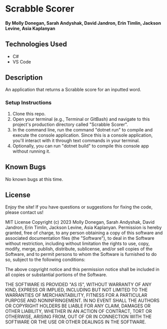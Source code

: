 # Scrabble Scorer

#### By Molly Donegan, Sarah Andyshak, David Jandron, Erin Timlin, Jackson Levine, Asia Kaplanyan

## Technologies Used

* C#
* VS Code

## Description
An application that returns a Scrabble score for an inputted word.

### Setup Instructions

1. Clone this repo.
2. Open your terminal (e.g., Terminal or GitBash) and navigate to this project's production directory called "Scrabble Scorer".
3. In the command line, run the command "dotnet run" to compile and execute the console application. Since this is a console application, you'll interact with it through text commands in your terminal.
4. Optionally, you can run "dotnet build" to compile this console app without running it.

## Known Bugs

No known bugs at this time.

## License
Enjoy the site! If you have questions or suggestions for fixing the code, please contact us!

MIT License Copyright (c) 2023 Molly Donegan, Sarah Andyshak, David Jandron, Erin Timlin, Jackson Levine, Asia Kaplanyan. Permission is hereby granted, free of charge, to any person obtaining a copy of this software and associated documentation files (the "Software"), to deal in the Software without restriction, including without limitation the rights to use, copy, modify, merge, publish, distribute, sublicense, and/or sell copies of the Software, and to permit persons to whom the Software is furnished to do so, subject to the following conditions:

The above copyright notice and this permission notice shall be included in all copies or substantial portions of the Software.

THE SOFTWARE IS PROVIDED "AS IS", WITHOUT WARRANTY OF ANY KIND, EXPRESS OR IMPLIED, INCLUDING BUT NOT LIMITED TO THE WARRANTIES OF MERCHANTABILITY, FITNESS FOR A PARTICULAR PURPOSE AND NONINFRINGEMENT. IN NO EVENT SHALL THE AUTHORS OR COPYRIGHT HOLDERS BE LIABLE FOR ANY CLAIM, DAMAGES OR OTHER LIABILITY, WHETHER IN AN ACTION OF CONTRACT, TORT OR OTHERWISE, ARISING FROM, OUT OF OR IN CONNECTION WITH THE SOFTWARE OR THE USE OR OTHER DEALINGS IN THE SOFTWARE.